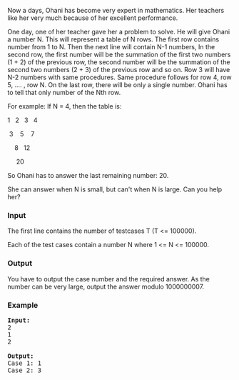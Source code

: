 <p>Now a days, Ohani has become very expert in mathematics. Her teachers like her very much because of her excellent performance.&nbsp;</p>
<p>One day, one of her teacher gave her a problem to solve. He will give Ohani a number N. This will represent a table of N rows. The first row contains number from 1 to N. Then the next line will contain N-1 numbers, In the second row, the first number will be the summation of the first two numbers (1 + 2) of the previous row, the second number will be the summation of the second two numbers (2 + 3) of the previous row and so on. Row 3 will have N-2 numbers with same procedures. Same procedure follows for row 4, row 5, .... , row N. On the last row, there will be only a single number. Ohani has to tell that only number of the Nth row.</p>
<p>For example: If N = 4, then the table is:</p>
<p>1 &nbsp; 2 &nbsp; 3 &nbsp; 4</p>
<p>&nbsp;3 &nbsp; &nbsp;5 &nbsp; &nbsp;7</p>
<p>&nbsp; &nbsp; 8 &nbsp; 12</p>
<p>&nbsp; &nbsp; &nbsp;20</p>
<p>So Ohani has to answer the last remaining number: 20.</p>
<p>She can answer when N is small, but can't when N is large. Can you help her?</p>

<h3>Input</h3>
<p>The first line contains the number of testcases T (T &lt;= 100000).</p>
<p>Each of the test cases contain a number N where 1 &lt;= N &lt;= 100000.</p>

<h3>Output</h3>
<p>You have to output the case number and the required answer. As the number can be very large, output the answer modulo 1000000007.</p>
<h3>Example</h3>

<pre><strong>Input:</strong>
2<br>1<br>2

<strong>Output:</strong>
Case 1: 1<br>Case 2: 3</pre>